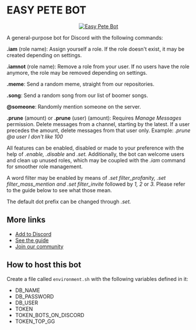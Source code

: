 EASY PETE BOT
=============

<p align="center"><a href="https://top.gg/bot/700307494580256768">
  <img src="https://top.gg/api/widget/700307494580256768.svg" alt="Easy Pete Bot" />
</a></p>

A general-purpose bot for Discord with the following commands:

**.iam** (role name): Assign yourself a role. If the role doesn't exist, it may be created depending on settings.

**.iamnot** (role name): Remove a role from your user. If no users have the role anymore, the role may be removed depending on settings.

**.meme**: Send a random meme, straight from our repositories.

**.song**: Send a random song from our list of boomer songs.

**@someone**: Randomly mention someone on the server.

**.prune** (amount) or **.prune** (user) (amount): Requires _Manage Messages_ permission. Delete messages from a channel, starting by the latest. If a user precedes the amount, delete messages from that user only.
Example: _.prune @a user I don't like 100_

All features can be enabled, disabled or made to your preference with the help of _.enable,_ _.disable_ and _.set._ Additionally, the bot can welcome users and clean up unused roles, which may be coupled with the _.iam_ command for smoother role management.

A word filter may be enabled by means of _.set filter_profanity, .set filter_mass_mention and .set filter_invite_ followed by _1, 2_ or _3._ Please refer to the guide below to see what those mean.

The default dot prefix can be changed through _.set._

## More links

- [Add to Discord](https://discord.com/oauth2/authorize?client_id=700307494580256768&permissions=268561408&scope=bot)
- [See the guide](https://bot.molteni.im)
- [Join our community](https://discord.gg/VkvRqrv)

## How to host this bot

Create a file called `environment.sh` with the following variables defined in it:

- DB_NAME
- DB_PASSWORD
- DB_USER
- TOKEN
- TOKEN_BOTS_ON_DISCORD
- TOKEN_TOP_GG

